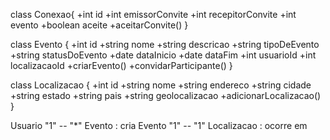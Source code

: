 class Conexao{
    +int id
    +int emissorConvite
    +int recepitorConvite
    +int evento
    +boolean aceite
    +aceitarConvite()
}

class Evento {
    +int id
    +string nome
    +string descricao
    +string tipoDeEvento
    +string statusDoEvento
    +date dataInicio
    +date dataFim
    +int usuarioId
    +int localizacaoId
    +criarEvento()
    +convidarParticipante()
}

class Localizacao {
    +int id
    +string nome
    +string endereco
    +string cidade
    +string estado
    +string pais
    +string geolocalizacao
    +adicionarLocalizacao()
}

Usuario "1" -- "*" Evento : cria
Evento "1" -- "1" Localizacao : ocorre em
